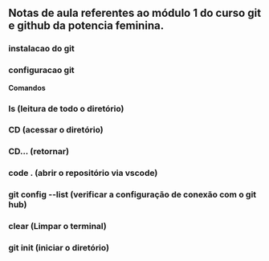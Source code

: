 ## Notas de aula referentes ao módulo 1 do curso git e github da potencia feminina.

###   instalacao do git

###  configuracao git

**Comandos**
### ls (leitura de todo o diretório)
### CD (acessar o diretório)
### CD... (retornar)
### code . (abrir o repositório via vscode)
### git config --list (verificar a configuração de conexão com o git hub)
### clear (Limpar o terminal)
### git init (iniciar o diretório)